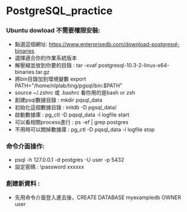 # PostgreSQL_practice

### Ubuntu dowload 不需要權限安裝:
* 點選這個網址: https://www.enterprisedb.com/download-postgresql-binaries
* 選擇適合你的作業系統版本
* 解壓縮並放到你要的目錄 : tar -xvaf postgresql-10.3-2-linux-x64-binaries.tar.gz
* 將bin目錄加到環境變數 export PATH="/home/nlplab/ting/pgsql/bin:$PATH"
* source ~/.zshrc   或 .bashrc 看你用的是bash or zsh
* 創建psql數據目錄 : mkdir pqsql_data
* 初始化這個數據目錄 : initdb -D pgsql_data/
* 啟動數據庫 : pg_ctl -D pqsql_data -l logfile start
* 可以看相關process進行 : ps -ef | grep postgres
* 不用時可以關掉數據庫 : pg_ctl -D pqsql_data -l logfile stop

### 命令介面操作:
* psql -h 127.0.0.1 -d postgres -U user -p 5432
* 設定密碼 : \password xxxxxx

### 創建新資料 :
* 先用命令介面登入進去後，CREATE DATABASE myexampledb OWNER user




  

